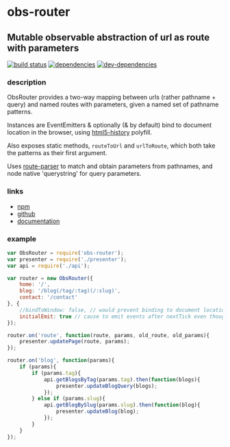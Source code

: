 # obs-router

## Mutable observable abstraction of url as route with parameters

[![build status](https://travis-ci.org/zenflow/obs-router.svg?branch=master)](https://travis-ci.org/zenflow/obs-router?branch=master)
[![dependencies](https://david-dm.org/zenflow/obs-router.svg)](https://david-dm.org/zenflow/obs-router)
[![dev-dependencies](https://david-dm.org/zenflow/obs-router/dev-status.svg)](https://david-dm.org/zenflow/obs-router#info=devDependencies)

### description

ObsRouter provides a two-way mapping between urls (rather pathname + query) and named routes with parameters, given a named set of pathname patterns. 

Instances are EventEmitters & optionally (& by default) bind to document location in the browser, using [html5-history](https://www.npmjs.com/package/html5-history) polyfill.

Also exposes static methods, `routeToUrl` and `urlToRoute`, which both take the patterns as their first argument.

Uses [route-parser](http://npmjs.org/package/route-parser) to match and obtain parameters from pathnames, and node native 'querystring' for query parameters.


### links

- [npm](https://npmjs.org/package/obs-router)
- [github](https://github.com/zenflow/obs-router)
- [documentation](https://zenflow.github.io/obs-router)


### example

```js
var ObsRouter = require('obs-router');
var presenter = require('./presenter');
var api = require('./api');

var router = new ObsRouter({
    home: '/',
    blog: '/blog(/tag/:tag)(/:slug)',
    contact: '/contact'
}, {
    //bindToWindow: false, // would prevent binding to document location on the browser
    initialEmit: true // cause to emit events after nextTick even though nothing has changed
});

router.on('route', function(route, params, old_route, old_params){
    presenter.updatePage(route, params);
});

router.on('blog', function(params){
    if (params){
        if (params.tag){
            api.getBlogsByTag(params.tag).then(function(blogs){
                presenter.updateBlogQuery(blogs);
            });
        } else if (params.slug){
            api.getBlogBySlug(params.slug).then(function(blog){
                presenter.updateBlog(blog);
            });
        }
    }
});
```